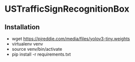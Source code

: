 # USTrafficSignRecognitionBox

## Installation
* wget https://pjreddie.com/media/files/yolov3-tiny.weights
* virtualenv venv
* source venv/bin/activate
* pip install -r requirements.txt
